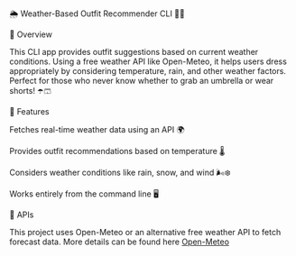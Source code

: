 🌦️ Weather-Based Outfit Recommender CLI 👕🧥

📌 Overview

This CLI app provides outfit suggestions based on current weather conditions. Using a free weather API like Open-Meteo, it helps users dress appropriately by considering temperature, rain, and other weather factors. Perfect for those who never know whether to grab an umbrella or wear shorts! ☂️🩳

🚀 Features

Fetches real-time weather data using an API 🌍

Provides outfit recommendations based on temperature 🌡️

Considers weather conditions like rain, snow, and wind 🌬️❄️

Works entirely from the command line 🖥️

🔗 APIs

This project uses Open-Meteo or an alternative free weather API to fetch forecast data. More details can be found here [Open-Meteo](https://open-meteo.com)
